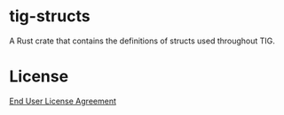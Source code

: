 # tig-structs

A Rust crate that contains the definitions of structs used throughout TIG.

# License

[End User License Agreement](../docs/agreements/end_user_license_agreement.pdf)